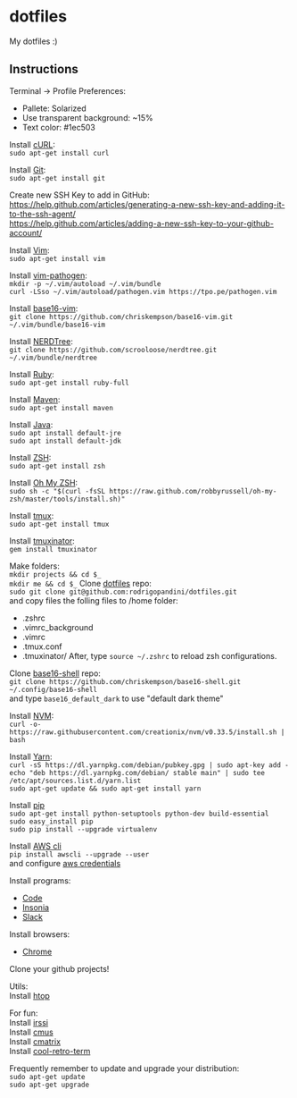 # dotfiles
My dotfiles :)

## Instructions
Terminal -> Profile Preferences:
- Pallete: Solarized 
- Use transparent background: ~15%
- Text color: #1ec503

Install [cURL](https://curl.haxx.se/):  
`sudo apt-get install curl`

Install [Git](https://git-scm.com/):  
`sudo apt-get install git`

Create new SSH Key to add in GitHub:  
https://help.github.com/articles/generating-a-new-ssh-key-and-adding-it-to-the-ssh-agent/  
https://help.github.com/articles/adding-a-new-ssh-key-to-your-github-account/  

Install [Vim](http://www.vim.org/):  
`sudo apt-get install vim`  

Install [vim-pathogen](https://github.com/tpope/vim-pathogen):  
`mkdir -p ~/.vim/autoload ~/.vim/bundle`  
`curl -LSso ~/.vim/autoload/pathogen.vim https://tpo.pe/pathogen.vim`  

Install [base16-vim](https://github.com/chriskempson/base16-vim):  
`git clone https://github.com/chriskempson/base16-vim.git ~/.vim/bundle/base16-vim`  

Install [NERDTree](https://github.com/scrooloose/nerdtree):  
`git clone https://github.com/scrooloose/nerdtree.git ~/.vim/bundle/nerdtree`

Install [Ruby](https://www.ruby-lang.org):  
`sudo apt-get install ruby-full`

Install [Maven](http://www.mkyong.com/maven/how-to-install-maven-in-ubuntu/):  
`sudo apt-get install maven`  

Install [Java](https://www.digitalocean.com/community/tutorials/how-to-install-java-with-apt-on-ubuntu-18-04):  
`sudo apt install default-jre`    
`sudo apt install default-jdk`  

Install [ZSH](https://github.com/robbyrussell/oh-my-zsh/wiki/Installing-ZSH):  
`sudo apt-get install zsh`

Install [Oh My ZSH](http://ohmyz.sh/):  
`sudo sh -c "$(curl -fsSL https://raw.github.com/robbyrussell/oh-my-zsh/master/tools/install.sh)"`

Install [tmux](https://github.com/tmux/tmux/wiki):  
`sudo apt-get install tmux`

Install [tmuxinator](https://github.com/tmuxinator/tmuxinator):  
`gem install tmuxinator`

Make folders:  
`mkdir projects && cd $_`  
`mkdir me && cd $_`
Clone [dotfiles](https://github.com/rodrigopandini/dotfiles) repo:  
`sudo git clone git@github.com:rodrigopandini/dotfiles.git`  
and copy files the folling files to /home folder:  
  - .zshrc
  - .vimrc_background
  - .vimrc
  - .tmux.conf
  - .tmuxinator/
After, type `source ~/.zshrc` to reload zsh configurations.  

Clone [base16-shell](https://github.com/chriskempson/base16-shell) repo:  
`git clone https://github.com/chriskempson/base16-shell.git ~/.config/base16-shell`  
and type `base16_default_dark` to use "default dark theme"

Install [NVM](https://github.com/creationix/nvm):  
`curl -o- https://raw.githubusercontent.com/creationix/nvm/v0.33.5/install.sh | bash`

Install [Yarn](https://yarnpkg.com/lang/en/docs/install/):  
`curl -sS https://dl.yarnpkg.com/debian/pubkey.gpg | sudo apt-key add -
echo "deb https://dl.yarnpkg.com/debian/ stable main" | sudo tee /etc/apt/sources.list.d/yarn.list`  
`sudo apt-get update && sudo apt-get install yarn`

Install [pip](https://www.saltycrane.com/blog/2010/02/how-install-pip-ubuntu/)  
`sudo apt-get install python-setuptools python-dev build-essential`  
`sudo easy_install pip`  
`sudo pip install --upgrade virtualenv`   

Install [AWS cli](http://docs.aws.amazon.com/pt_br/cli/latest/userguide/installing.html)  
`pip install awscli --upgrade --user`  
and configure [aws credentials](http://docs.aws.amazon.com/pt_br/cli/latest/userguide/cli-chap-getting-started.html)  

Install programs:  
- [Code](https://code.visualstudio.com/)
- [Insonia](https://insomnia.rest/)  
- [Slack](https://slack.com/downloads/linux)  

Install browsers:  
- [Chrome](https://www.google.com.br/chrome/browser/desktop/index.html)  

Clone your github projects!  

Utils:  
Install [htop](http://hisham.hm/htop/)

For fun:  
Install [irssi](https://irssi.org/)  
Install [cmus](https://cmus.github.io/)  
Install [cmatrix](http://www.asty.org/cmatrix/)  
Install [cool-retro-term](https://github.com/Swordfish90/cool-retro-term)  

Frequently remember to update and upgrade your distribution:  
`sudo apt-get update`  
`sudo apt-get upgrade`  
